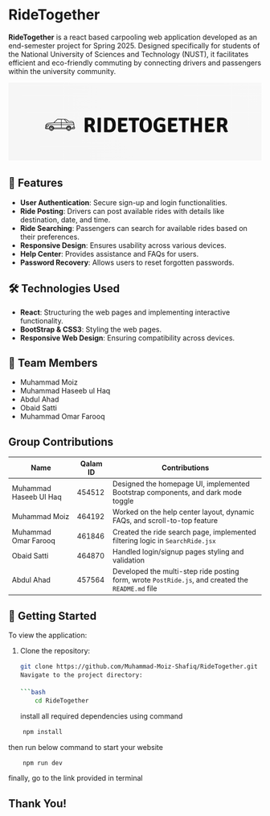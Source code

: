# RideTogether

**RideTogether** is a react based carpooling web application developed as an end-semester project for Spring 2025. Designed specifically for students of the National University of Sciences and Technology (NUST), it facilitates efficient and eco-friendly commuting by connecting drivers and passengers within the university community.

![RideTogether Logo](./src/images/logo.PNG)

## 🚀 Features

- **User Authentication**: Secure sign-up and login functionalities.
- **Ride Posting**: Drivers can post available rides with details like destination, date, and time.
- **Ride Searching**: Passengers can search for available rides based on their preferences.
- **Responsive Design**: Ensures usability across various devices.
- **Help Center**: Provides assistance and FAQs for users.
- **Password Recovery**: Allows users to reset forgotten passwords.

## 🛠️ Technologies Used

- **React**: Structuring the web pages and implementing interactive functionality.
- **BootStrap & CSS3**: Styling the web pages.
- **Responsive Web Design**: Ensuring compatibility across devices.

## 👥 Team Members

- Muhammad Moiz
- Muhammad Haseeb ul Haq
- Abdul Ahad
- Obaid Satti
- Muhammad Omar Farooq

## Group Contributions

| Name                   | Qalam ID | Contributions                                                                                     |
| ---------------------- | -------- | ------------------------------------------------------------------------------------------------- |
| Muhammad Haseeb Ul Haq | 454512   | Designed the homepage UI, implemented Bootstrap components, and dark mode toggle                  |
| Muhammad Moiz          | 464192   | Worked on the help center layout, dynamic FAQs, and scroll-to-top feature                         |
| Muhammad Omar Farooq   | 461846   | Created the ride search page, implemented filtering logic in `SearchRide.jsx`                     |
| Obaid Satti            | 464870   | Handled login/signup pages styling and validation                                                 |
| Abdul Ahad             | 457564   | Developed the multi-step ride posting form, wrote `PostRide.js`, and created the `README.md` file |

## 📌 Getting Started

To view the application:

1. Clone the repository:

   ````bash
   git clone https://github.com/Muhammad-Moiz-Shafiq/RideTogether.git
   Navigate to the project directory:

   ```bash
       cd RideTogether
   ````

   install all required dependencies using command

```bash
    npm install
```

then run below command to start your website

```bash
    npm run dev
```

finally, go to the link provided in terminal

## Thank You!
